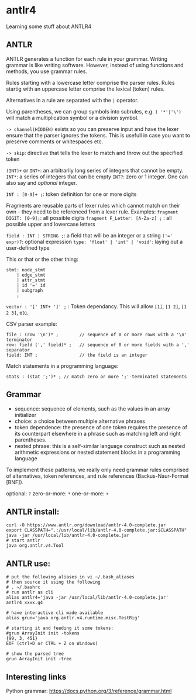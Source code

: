# antlr4
Learning some stuff about ANTLR4

## ANTLR

ANTLR generates a function for each rule in your grammar. Writing grammar is like writing software. However, instead of using functions and methods, you use grammar rules.

Rules starting with a lowercase letter comprise the parser rules.
Rules startig with an uppercase letter comprise the lexical (token) rules.

Alternatives in a rule are separated with the `|` operator.

Using parentheses, we can group symbols into subrules, e.g. `( '*'|'\')` will match a multiplication symbol or a division symbol.

`-> channel(HIDDEN)` exists so you can preserve input and have the lexer ensure that the parser ignores the tokens. This is usefull in case you want to preserve comments or whitespaces etc.

`-> skip`: directive that tells the lexer to match and throw out the specified token

`(INT)+` or `INT+`: an arbitrarily long series of integers that cannot be empty.
`INT*`: a series of integers that can be empty
`INT?`: zero or 1 integer. One can also say and _optional_ integer.

`INT : [0-9]+ ;`: token definition for one or more digits

Fragments are reusable parts of lexer rules which cannot match on their own - they need to be referenced from a lexer rule. Examples:
`fragment DIGIT: [0-9];`: all possible digits
`fragment F_Letter: [A-Za-z] ;` : all possible upper and lowercase letters


`field : INT | STRING ;`: a field that will be an integer or a string
`('=' expr)?`: optional expression
`type: 'float' | 'int' | 'void'`: laying out a user-defined type

This or that or the other thing:
```
stmt: node_stmt
    | edge_stmt
    | attr_stmt
    | id '=' id
    | subgraph
    ;
```


`vector : '[' INT+ ']' ;` : Token dependancy. This will allow `[1]`, `[1 2]`, `[1 2 3]`, etc.


CSV parser example:
```g4
file : (row '\n')* ;        // sequence of 0 or more rows with a '\n' terminator
row: field (',' field)* ;   // sequence of 0 or more fields with a ',' separator
field: INT ;                // the field is an integer
```

Match statements in a programming language:
```g4
stats : (stat ';')* ; // match zero or more ';'-terminated statements
```

## Grammar


- sequence: sequence of elements, such as the values in an array initializer
- choice: a choice between multiple alternative phrases
- token dependence: the presence of one token requires the presence of its counterpart elsewhere in a phrase such as matching left and right parentheses.
- nested phrase: this is a self-similar language construct such as nested arithmetic expressions or nested statement blocks in a programming language

To implement these patterns, we really only need grammar rules comprised of alternatives, token references, and rule references (Backus-Naur-Format [BNF]).

optional:                           `?`
zero-or-more:                       `*`
one-or-more:                        `+`
## ANTLR install:

```
curl -O https://www.antlr.org/download/antlr-4.0-complete.jar
export CLASSPATH=".:/usr/local/lib/antlr-4.0-complete.jar:$CLASSPATH"
java -jar /usr/local/lib/antlr-4.0-complete.jar
# start antlr
java org.antlr.v4.Tool 
```

## ANTLR use:
```
# put the following aliases in vi ~/.bash_aliases
# then source it using the following
# . ~/.bashrc
# run antlr as cli
alias antlr4='java -jar /usr/local/lib/antlr-4.0-complete.jar'
antlr4 xxxx.g4

# have interactive cli made available
alias grun='java org.antlr.v4.runtime.misc.TestRig'

# starting it and feeding it some tokens:
#grun ArrayInit init -tokens
{99, 3, 451}
EOF (ctrl+D or CTRL + Z on Windows)

# show the parsed tree
grun ArrayInit init -tree
```


## Interesting links

Python grammar:
https://docs.python.org/3/reference/grammar.html